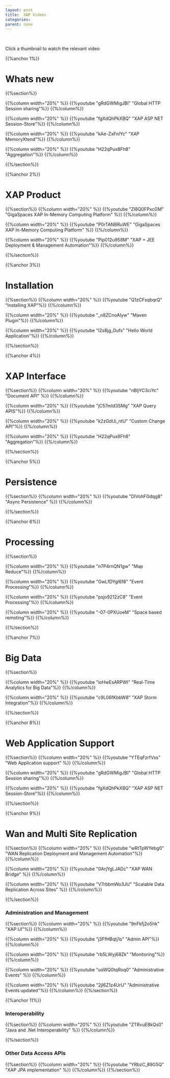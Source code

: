 ```yaml
---
layout: post
title:  XAP Videos 
categories:
parent: none
---
```




<br>

Click a thumbnail to watch the relevant video




{{%anchor 1%}}

# Whats new

{{%section%}}

{{%column width="20%" %}}
{{%youtube "gRdGWMigJBI" "Global HTTP Session sharing"%}}
{{%/column%}}

{{%column width="20%" %}}
{{%youtube "fgXdQhPkXBQ" "XAP ASP NET Session-Store"%}}
{{%/column%}}


{{%column width="20%" %}}
{{%youtube "kAe-ZxFnIYc" "XAP MemoryXtend"%}}
{{%/column%}}

{{%column width="20%" %}}
{{%youtube "H22qPux8Fh8" "Aggregation"%}}
{{%/column%}}

{{%/section%}}



{{%anchor 2%}}

# XAP Product

{{%section%}}
{{%column width="20%" %}}
{{%youtube "ZI8Q0FPxcGM" "GigaSpaces XAP In-Memory Computing Platform" %}}
{{%/column%}}


{{%column width="20%" %}}
{{%youtube "P0rTANBRuWE" "GigaSpaces XAP In-Memory Computing Platform" %}}
{{%/column%}}

{{%column width="20%" %}}
{{%youtube "Pip012u958M" "XAP + JEE Deployment & Management Automation"%}}
{{%/column%}}

{{%/section%}}




{{%anchor 3%}}

# Installation

{{%section%}}
{{%column width="20%" %}}
{{%youtube "Q1zCFxqbqrQ" "Installing XAP"%}}
{{%/column%}}

{{%column width="20%" %}}
{{%youtube "_n8ZCnoAIyw" "Maven Plugin"%}}
{{%/column%}}

{{%column width="20%" %}}
{{%youtube "I2s8jg_Gufs" "Hello World Application"%}}
{{%/column%}}



{{%/section%}}




{{%anchor 4%}}

# XAP Interface



{{%section%}}
{{%column width="20%" %}}
{{%youtube "nBljYC3ciYc" "Document API" %}}
{{%/column%}}

{{%column width="20%" %}}
{{%youtube "jC57mId3SMg" "XAP Query APIS"%}}
{{%/column%}}


{{%column width="20%" %}}
{{%youtube "k2zGdUi_ntU" "Custom Change API"%}}
{{%/column%}}

{{%column width="20%" %}}
{{%youtube "H22qPux8Fh8" "Aggregation"%}}
{{%/column%}}

{{%/section%}}



{{%anchor 5%}}

# Persistence

{{%section%}}
{{%column width="20%" %}}
{{%youtube "DlVohFGdqg8" "Async Persistence" %}}
{{%/column%}}


{{%/section%}}

{{%anchor 6%}}

#   Processing

{{%section%}}

{{%column width="20%" %}}
{{%youtube "n7P4rnQN1gw" "Map Reduce"%}}
{{%/column%}}

{{%column width="20%" %}}
{{%youtube "GwLfDYgl6f8" "Event Processing"%}}
{{%/column%}}

{{%column width="20%" %}}
{{%youtube "psjo9212zC8" "Event Processing"%}}
{{%/column%}}


{{%column width="20%" %}}
{{%youtube "-07-0PXUoeM" "Space based remoting"%}}
{{%/column%}}

{{%/section%}}




{{%anchor 7%}}

# Big Data

{{%section%}}

{{%column width="20%" %}}
{{%youtube "ioHwEsARPWI" "Real-Time Analytics for Big Data"%}}
{{%/column%}}

{{%column width="20%" %}}
{{%youtube "c9L06fKbbW8" "XAP Storm Integration"%}}
{{%/column%}}


{{%/section%}}




{{%anchor 8%}}

# Web Application Support

{{%section%}}
{{%column width="20%" %}}
{{%youtube "YTEqFzrfVss" "Web Application support" %}}
{{%/column%}}

{{%column width="20%" %}}
{{%youtube "gRdGWMigJBI" "Global HTTP Session sharing"%}}
{{%/column%}}

{{%column width="20%" %}}
{{%youtube "fgXdQhPkXBQ" "XAP ASP NET Session-Store"%}}
{{%/column%}}

{{%/section%}}




{{%anchor 9%}}

# Wan and Multi Site Replication

{{%section%}}
{{%column width="20%" %}}
{{%youtube "wRtTpWYebg0" "WAN Replication Deployment and Management Automation"%}}
{{%/column%}}

{{%column width="20%" %}}
{{%youtube "0ArjYgLJADc" "XAP WAN Bridge" %}}
{{%/column%}}

{{%column width="20%" %}}
{{%youtube "V7rbbmWo3JU" "Scalable Data Replication Across Sites" %}}
{{%/column%}}


{{%/section%}}








### Administration and Management

{{%section%}}
{{%column width="20%" %}}
{{%youtube "9nFkfj2o5hk" "XAP UI"%}}
{{%/column%}}


{{%column width="20%" %}}
{{%youtube "j3FfHBqtj1o" "Admin API"%}}
{{%/column%}}

{{%column width="20%" %}}
{{%youtube "rb5LWyj68Zk" "Monitoring"%}}
{{%/column%}}


{{%column width="20%" %}}
{{%youtube "usWQ0tqRoq0" "Administrative Events" %}}
{{%/column%}}


{{%column width="20%" %}}
{{%youtube "2jI6Z1z4UrU" "Administrative Events updated"%}}
{{%/column%}}
{{%/section%}}






{{%anchor 11%}}

### Interoperability

{{%section%}}
{{%column width="20%" %}}
{{%youtube "ZTRvuE8kQs0" "Java and .Net Interoperability" %}}
{{%/column%}}


{{%/section%}}





### Other Data Access APIs

{{%section%}}
{{%column width="20%" %}}
{{%youtube "YRbzC_89G5Q" "XAP JPA implementation" %}}
{{%/column%}}
{{%/section%}}
